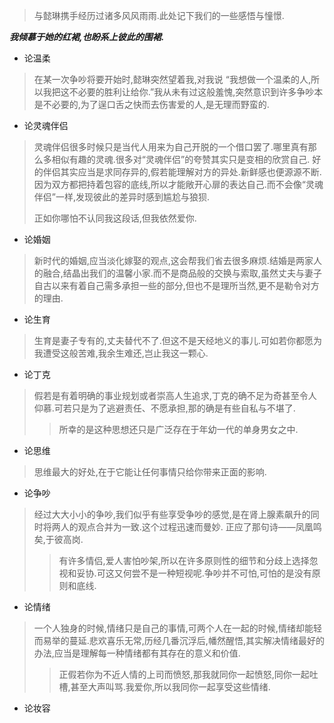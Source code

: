 > 与懿琳携手经历过诸多风风雨雨.此处记下我们的一些感悟与憧憬.

***我倾慕于她的红裙,也盼系上彼此的围裙.***

-  论温柔
  
> 在某一次争吵将要开始时,懿琳突然望着我,对我说 “我想做一个温柔的人,所以我把这不必要的胜利让给你.”我从未有过这般羞愧,突然意识到许多争吵本是不必要的,为了逞口舌之快而去伤害爱的人,是无理而野蛮的.

- 论灵魂伴侣
> 灵魂伴侣很多时候只是当代人用来为自己开脱的一个借口罢了.哪里真有那么多相似有趣的灵魂.很多对“灵魂伴侣”的夸赞其实只是变相的欣赏自己.
> 好的伴侣其实应当是求同存异的,假若能理解对方的异处.新鲜感也便源源不断.因为双方都把持着包容的底线,所以才能敞开心扉的表达自己.而不会像“灵魂伴侣”一样,发现彼此的差异时感到尴尬与狼狈.
>
> 正如你哪怕不认同我这段话,但我依然爱你.

- 论婚姻

> 新时代的婚姻,应当淡化嫁娶的观点,这会帮我们省去很多麻烦.结婚是两家人的融合,结晶出我们的温馨小家.而不是商品般的交换与索取,虽然丈夫与妻子自古以来有着自己需多承担一些的部分,但也不是理所当然,更不是勒令对方的理由.

- 论生育

> 生育是妻子专有的,丈夫替代不了.但这不是天经地义的事儿.可如若你都愿为我遭受这般苦难,我余生难还,岂止我这一颗心.

- 论丁克

> 假若是有着明确的事业规划或者崇高人生追求,丁克的确不足为奇甚至令人仰慕.可若只是为了逃避责任、不愿承担,那的确是有些自私与不堪了.
>>所幸的是这种思想还只是广泛存在于年幼一代的单身男女之中.

- 论思维

> 思维最大的好处,在于它能让任何事情只给你带来正面的影响.

- 论争吵
> 经过大大小小的争吵,我们似乎有些享受争吵的感觉,是在肾上腺素飙升的同时将两人的观点合并为一致.这个过程迅速而曼妙. 正应了那句诗——凤凰鸣矣,于彼高岗.
>>有许多情侣,爱人害怕吵架,所以在许多原则性的细节和分歧上选择忽视和妥协.可这又何尝不是一种短视呢.争吵并不可怕,可怕的是没有原则和底线.

- 论情绪
> 一个人独身的时候,情绪只是自己的事情,可两个人在一起的时候,情绪却能轻而易举的蔓延.悲欢喜乐无常,历经几番沉浮后,幡然醒悟,其实解决情绪最好的办法,应当是理解每一种情绪都有其存在的意义和价值.
>>正假若你为不近人情的上司而愤怒,那我就同你一起愤怒,同你一起吐槽,甚至大声叫骂.我爱你,所以我同你一起享受这些情绪.

- 论妆容
> 
